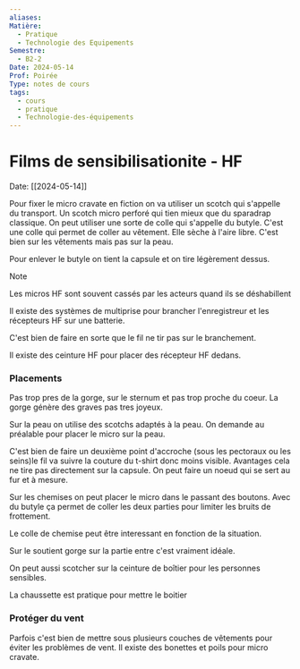 ```yaml
---
aliases: 
Matière:
  - Pratique
  - Technologie des Equipements
Semestre:
  - B2-2
Date: 2024-05-14
Prof: Poirée
Type: notes de cours
tags:
  - cours
  - pratique
  - Technologie-des-équipements
---
```

# Films de sensibilisationite - HF
Date: [[2024-05-14]] 

Pour fixer le micro cravate en fiction on va utiliser un scotch qui s'appelle du transport. Un scotch micro perforé qui tien mieux que du sparadrap classique. 
On peut utiliser une sorte de colle qui s'appelle du butyle. C'est une colle qui permet de coller au vêtement. Elle sèche à l'aire libre. C'est bien sur les vêtements mais pas sur la peau. 

Pour enlever le butyle on tient la capsule et on tire légèrement dessus.

>[!note]
>Les micros HF sont souvent cassés par les acteurs quand ils se déshabillent 

Il existe des systèmes de multiprise pour brancher l'enregistreur et les récepteurs HF sur une batterie. 

C'est bien de faire en sorte que le fil ne tir pas sur le branchement. 

Il existe des ceinture HF pour placer des récepteur HF dedans. 
### Placements

Pas trop pres de la gorge, sur le sternum et pas trop proche du coeur. 
La gorge génère des graves pas tres joyeux. 

Sur la peau on utilise des scotchs adaptés à la peau. On demande au préalable pour placer le micro sur la peau. 

C'est bien de faire un deuxième point d'accroche (sous les pectoraux ou les seins)le fil va suivre la couture du t-shirt donc moins visible. 
Avantages cela ne tire pas directement sur la capsule. On peut faire un noeud qui se sert au fur et à mesure. 

Sur les chemises on peut placer le micro dans le passant des boutons. Avec du butyle ça permet de coller les deux parties pour limiter les bruits de frottement. 

Le colle de chemise peut être interessant en fonction de la situation. 

Sur le soutient gorge sur la partie entre c'est vraiment idéale. 

On peut aussi scotcher sur la ceinture de boîtier pour les personnes sensibles. 

La chaussette est pratique pour mettre le boitier


### Protéger du vent 
Parfois c'est bien de mettre sous plusieurs couches de vêtements pour éviter les problèmes de vent. 
Il existe des bonettes et poils pour micro cravate. 



